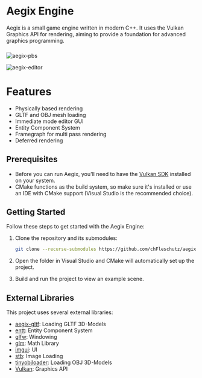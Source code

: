 # Aegix Engine

Aegix is a small game engine written in modern C++. It uses the Vulkan Graphics API for rendering, aiming to provide a foundation for advanced graphics programming. 

###

![aegix-pbs](https://github.com/user-attachments/assets/4072ddde-12f5-4e31-9715-ebb641b0be4f)

![aegix-editor](https://github.com/user-attachments/assets/0020011f-e0dc-4a6c-a0bf-33044d6ec5cf)

# Features

- Physically based rendering
- GLTF and OBJ mesh loading
- Immediate mode editor GUI
- Entity Component System
- Framegraph for multi pass rendering
- Deferred rendering

## Prerequisites <a name="prerequisites"></a>

- Before you can run Aegix, you'll need to have the [Vulkan SDK](https://vulkan.lunarg.com/) installed on your system.
- CMake functions as the build system, so make sure it's installed or use an IDE with CMake support (Visual Studio is the recommended choice).

## Getting Started <a name="getting-started"></a>

Follow these steps to get started with the Aegix Engine:

1. Clone the repository and its submodules:

    ```bash
    git clone --recurse-submodules https://github.com/chFleschutz/aegix-engine.git
    ```

2. Open the folder in Visual Studio and CMake will automatically set up the project.

4. Build and run the project to view an example scene.

## External Libraries <a name="external-libraries"></a>

This project uses several external libraries:

- [aegix-gltf](https://github.com/chFleschutz/aegix-gltf.git): Loading GLTF 3D-Models
- [entt](https://github.com/skypjack/entt): Entity Component System
- [glfw](https://github.com/glfw/glfw): Windowing
- [glm](https://github.com/g-truc/glm): Math Library
- [imgui](https://github.com/ocornut/imgui): UI
- [stb](https://github.com/nothings/stb): Image Loading
- [tinyobjloader](https://github.com/tinyobjloader/tinyobjloader): Loading OBJ 3D-Models
- [Vulkan](https://www.vulkan.org/): Graphics API
